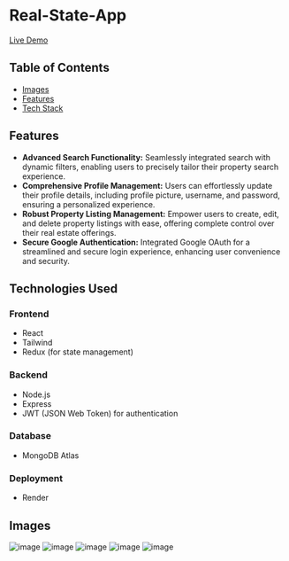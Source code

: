 # Real-State-App

[Live Demo](https://real-state-app-dy3k.onrender.com/)

## Table of Contents
- [Images](#images)
- [Features](#features)
- [Tech Stack](#technologies-used)

## Features
- **Advanced Search Functionality:** Seamlessly integrated search with dynamic filters, enabling users to precisely tailor their property search experience.
- **Comprehensive Profile Management:** Users can effortlessly update their profile details, including profile picture, username, and password, ensuring a personalized experience.
- **Robust Property Listing Management:** Empower users to create, edit, and delete property listings with ease, offering complete control over their real estate offerings.
- **Secure Google Authentication:** Integrated Google OAuth for a streamlined and secure login experience, enhancing user convenience and security.

## Technologies Used

### Frontend
- React
- Tailwind
- Redux (for state management)

### Backend
- Node.js
- Express
- JWT (JSON Web Token) for authentication

### Database
- MongoDB Atlas

### Deployment
- Render

## Images

![image](https://github.com/user-attachments/assets/a12c9474-b28d-4496-9660-2011cc21ad3c)
![image](https://github.com/user-attachments/assets/c980198d-29ed-4f71-813a-0a31792c96c7)
![image](https://github.com/user-attachments/assets/76dc2e8b-2995-441f-8807-c73873928225)
![image](https://github.com/user-attachments/assets/3ee458c2-ab89-4659-a960-80897629adce)
![image](https://github.com/user-attachments/assets/03dd2aba-7e81-4146-8791-b62f6aed90c8)






